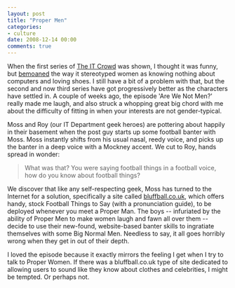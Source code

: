 ```yaml
---
layout: post
title: "Proper Men"
categories:
- culture
date: 2008-12-14 00:00
comments: true
---
```


<p>When the first series of <a href="http://www.channel4.com/entertainment/tv/microsites/I/itcrowd/">The IT Crowd</a> was shown, I thought it was funny, but <a href="http://www.rousette.org.uk/blog/archives/the-it-crowd/">bemoaned</a> the way it stereotyped women as knowing nothing about computers and loving shoes. I still have a bit of a problem with that, but the second and now third series have got progressively better as the characters have settled in. A couple of weeks ago, the episode 'Are We Not Men?' really made me laugh, and also struck a whopping great big chord with me about the difficulty of fitting in when your interests are not gender-typical.</p>

<p>Moss and Roy (our IT Department geek heroes) are pottering about happily in their basement when the post guy starts up some football banter with Moss. Moss instantly shifts from his usual nasal, reedy voice, and picks up the banter in a deep voice with a Mockney accent. We cut to Roy, hands spread in wonder:</p>

<blockquote>
<p>What was that? You were saying football things in a football voice, how do you know about football things?</p>
</blockquote>

<p>We discover that like any self-respecting geek, Moss has turned to the Internet for a solution, specifically a site called <a href="http://bluffball.co.uk/">bluffball.co.uk</a>, which offers handy, stock Football Things to Say (with a pronunciation guide), to be deployed whenever you meet a Proper Man. The boys -- infuriated by the ability of Proper Men to make women laugh and fawn all over them -- decide to use their new-found, website-based banter skills to ingratiate themselves with some Big Normal Men. Needless to say, it all goes horribly wrong when they get in out of their depth.</p>

<p>I loved the episode because it exactly mirrors the feeling I get when I try to talk to Proper Women. If there was a bluffball.co.uk type of site dedicated to allowing users to sound like they know about clothes and celebrities, I might be tempted. Or perhaps not.</p>


